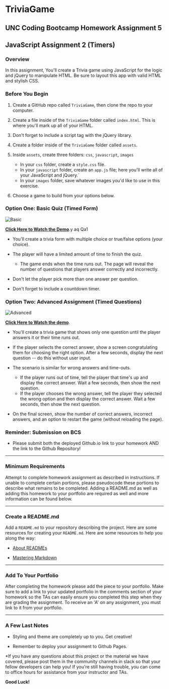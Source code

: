 # TriviaGame
## UNC Coding Bootcamp Homework Assignment 5
## JavaScript Assignment 2 (Timers)

### Overview

In this assignment, You'll create a Trivia game using JavaScript for the logic and jQuery to manipulate HTML. Be sure to layout this app with valid HTML and stylish CSS.


### Before You Begin

1. Create a GitHub repo called `TriviaGame`, then clone the repo to your computer.

2. Create a file inside of the `TriviaGame` folder called `index.html`. This is where you'll mark up all of your HTML.
3. Don't forget to include a script tag with the jQuery library.

4. Create a folder inside of the `TriviaGame` folder called `assets`.
5. Inside `assets`, create three folders: `css`, `javascript`, `images`

   * In your `css` folder, create a `style.css` file.
   * In your `javascript` folder, create an `app.js` file; here you'll write all of your JavaScript and jQuery.`
   * In your `images` folder, save whatever images you'd like to use in this exercise.

6. Choose a game to build from your options below. 

### Option One: Basic Quiz (Timed Form)

![Basic](Images/1-basic.jpg)

**[Click Here to Watch the Demo](https://youtu.be/fBIj8YsA9dk)**.y 
  aq  Qa1
* You'll create a trivia form with multiple choice or true/false options (your choice).

* The player will have a limited amount of time to finish the quiz. 

  * The game ends when the time runs out. The page will reveal the number of questions that players answer correctly and incorrectly.

* Don't let the player pick more than one answer per question.

* Don't forget to include a countdown timer.

### Option Two: Advanced Assignment (Timed Questions)

![Advanced](Images/2-advanced.jpg)

**[Click Here to Watch the demo](https://youtu.be/xhmmiRmxQ8Q)**.

* You'll create a trivia game that shows only one question until the player answers it or their time runs out.

* If the player selects the correct answer, show a screen congratulating them for choosing the right option. After a few seconds, display the next question -- do this without user input.

* The scenario is similar for wrong answers and time-outs.

  * If the player runs out of time, tell the player that time's up and display the correct answer. Wait a few seconds, then show the next question.
  * If the player chooses the wrong answer, tell the player they selected the wrong option and then display the correct answer. Wait a few seconds, then show the next question.

* On the final screen, show the number of correct answers, incorrect answers, and an option to restart the game (without reloading the page).

### Reminder: Submission on BCS

* Please submit both the deployed Github.io link to your homework AND the link to the Github Repository!

- - -

### Minimum Requirements

Attempt to complete homework assignment as described in instructions. If unable to complete certain portions, please pseudocode these portions to describe what remains to be completed. Adding a README.md as well as adding this homework to your portfolio are required as well and more information can be found below.

- - -

### Create a README.md

Add a `README.md` to your repository describing the project. Here are some resources for creating your `README.md`. Here are some resources to help you along the way:

* [About READMEs](https://help.github.com/articles/about-readmes/)

* [Mastering Markdown](https://guides.github.com/features/mastering-markdown/)

- - -

### Add To Your Portfolio

After completing the homework please add the piece to your portfolio. Make sure to add a link to your updated portfolio in the comments section of your homework so the TAs can easily ensure you completed this step when they are grading the assignment. To receive an 'A' on any assignment, you must link to it from your portfolio.

- - -

### A Few Last Notes

* Styling and theme are completely up to you. Get creative!

* Remember to deploy your assignment to Github Pages.

*If you have any questions about this project or the material we have covered, please post them in the community channels in slack so that your fellow developers can help you! If you're still having trouble, you can come to office hours for assistance from your instructor and TAs.

  **Good Luck!**
